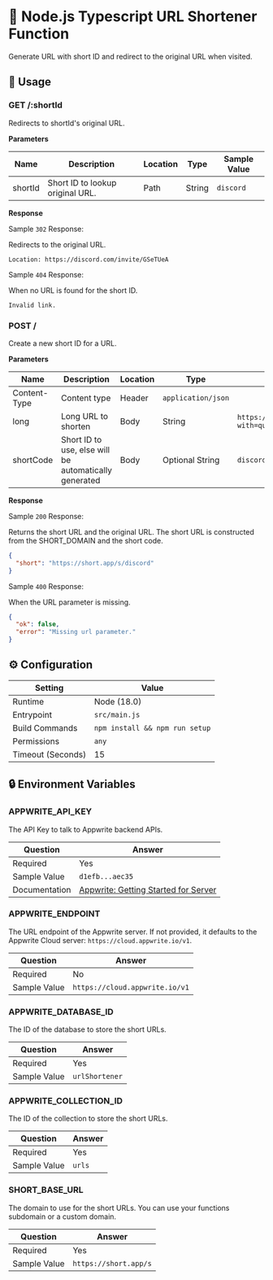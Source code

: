 # 🔗 Node.js Typescript URL Shortener Function

Generate URL with short ID and redirect to the original URL when visited.

## 🧰 Usage

### GET /:shortId

Redirects to shortId's original URL.

**Parameters**

| Name    | Description                      | Location | Type   | Sample Value |
| ------- | -------------------------------- | -------- | ------ | ------------ |
| shortId | Short ID to lookup original URL. | Path     | String | `discord`    |

**Response**

Sample `302` Response:

Redirects to the original URL.

```text
Location: https://discord.com/invite/GSeTUeA
```

Sample `404` Response:

When no URL is found for the short ID.

```text
Invalid link.
```

### POST /

Create a new short ID for a URL.

**Parameters**

| Name         | Description                                           | Location | Type               | Sample Value                                                   |
| ------------ | ----------------------------------------------------- | -------- | ------------------ | -------------------------------------------------------------- |
| Content-Type | Content type                                          | Header   | `application/json` |
| long         | Long URL to shorten                                   | Body     | String             | `https://mywebapp.com/pages/hugelongurl?with=query&params=123` |
| shortCode    | Short ID to use, else will be automatically generated | Body     | Optional String    | `discord`                                                      |

**Response**

Sample `200` Response:

Returns the short URL and the original URL. The short URL is constructed from the SHORT_DOMAIN and the short code.

```json
{
  "short": "https://short.app/s/discord"
}
```

Sample `400` Response:

When the URL parameter is missing.

```json
{
  "ok": false,
  "error": "Missing url parameter."
}
```

## ⚙️ Configuration

| Setting           | Value                          |
| ----------------- | ------------------------------ |
| Runtime           | Node (18.0)                    |
| Entrypoint        | `src/main.js`                  |
| Build Commands    | `npm install && npm run setup` |
| Permissions       | `any`                          |
| Timeout (Seconds) | 15                             |

## 🔒 Environment Variables

### APPWRITE_API_KEY

The API Key to talk to Appwrite backend APIs.

| Question      | Answer                                                                                             |
| ------------- | -------------------------------------------------------------------------------------------------- |
| Required      | Yes                                                                                                |
| Sample Value  | `d1efb...aec35`                                                                                    |
| Documentation | [Appwrite: Getting Started for Server](https://appwrite.io/docs/getting-started-for-server#apiKey) |

### APPWRITE_ENDPOINT

The URL endpoint of the Appwrite server. If not provided, it defaults to the Appwrite Cloud server: `https://cloud.appwrite.io/v1`.

| Question     | Answer                         |
| ------------ | ------------------------------ |
| Required     | No                             |
| Sample Value | `https://cloud.appwrite.io/v1` |

### APPWRITE_DATABASE_ID

The ID of the database to store the short URLs.

| Question     | Answer         |
| ------------ | -------------- |
| Required     | Yes            |
| Sample Value | `urlShortener` |

### APPWRITE_COLLECTION_ID

The ID of the collection to store the short URLs.

| Question     | Answer |
| ------------ | ------ |
| Required     | Yes    |
| Sample Value | `urls` |

### SHORT_BASE_URL

The domain to use for the short URLs. You can use your functions subdomain or a custom domain.

| Question     | Answer                |
| ------------ | --------------------- |
| Required     | Yes                   |
| Sample Value | `https://short.app/s` |
